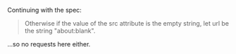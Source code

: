 Continuing with the spec:

> Otherwise if the value of the src attribute is the empty string, let url be the string "about:blank".

…so no requests here either.